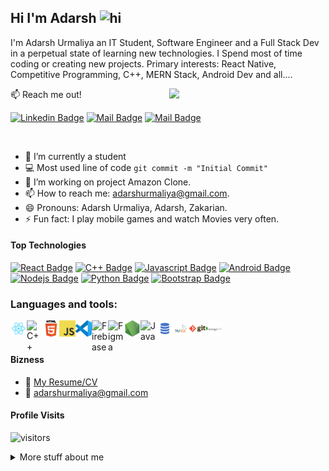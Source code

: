 ## Hi I'm Adarsh <img src="https://user-images.githubusercontent.com/1303154/88677602-1635ba80-d120-11ea-84d8-d263ba5fc3c0.gif" width="28px" height="28px" alt="hi">

I'm Adarsh Urmaliya an IT Student, Software Engineer and a Full Stack Dev in a perpetual state of learning new technologies. I Spend most of time coding or creating new projects. Primary interests: React Native, Competitive Programming, C++, MERN Stack, Android Dev and all....

<img align="right" src="https://user-images.githubusercontent.com/67074308/181810714-f050ac90-47c6-41ad-8e26-82ef9ce9ec27.gif" width="250px" height="auto" >

:mailbox: Reach me out!

[![Linkedin Badge](https://img.shields.io/badge/-Adarsh-0e76a8?style=flat&labelColor=0e76a8&logo=linkedin&logoColor=white)](https://www.linkedin.com/in/adarsh-urmaliya-6008201aa/) [![Mail Badge](https://img.shields.io/badge/-zakarian17s-4CB96B?style=flat&labelColor=brightgreen&logo=geeksforgeeks&logoColor=white)](https://auth.geeksforgeeks.org/user/zakarian17s/profile) [![Mail Badge](https://img.shields.io/badge/-Adarsh-c0392b?style=flat&labelColor=c0392b&logo=gmail&logoColor=white)](mailto:adarshurmaliya@gmail.com)


<br>

- 🔭 I’m currently a student
- :computer: Most used line of code `git commit -m "Initial Commit"`
- 🤔 I’m working on project Amazon Clone.
- 📫 How to reach me: adarshurmaliya@gmail.com.
- 😄 Pronouns: Adarsh Urmaliya, Adarsh, Zakarian.
- ⚡ Fun fact: I play mobile games and watch Movies very often.


#### Top Technologies

<!-- TODO: Make technologies links takes you to repositories -->

[![React Badge](https://img.shields.io/badge/-React-61DBFB?style=for-the-badge&labelColor=black&logo=react&logoColor=61DBFB)](https://github.com/Satellite-system/Amazon-clone-React_based-Web_Page)  [![C++ Badge](https://img.shields.io/badge/C++-004283?style=for-the-badge&labelColor=black&logo=c%2B%2B&logoColor=659BD3)](https://github.com/Satellite-system/Amazon-clone-React_based-Web_Page)  [![Javascript Badge](https://img.shields.io/badge/-Javascript-F0DB4F?style=for-the-badge&labelColor=black&logo=javascript&logoColor=F0DB4F)](https://github.com/Satellite-system/Disney-Clone_MERN-project)  [![Android Badge](https://img.shields.io/badge/-Android-4285F4?style=for-the-badge&labelColor=black&logo=Android&logoColor=#3DDA84)](https://github.com/Satellite-system/Multi-user-Real-Time-Chat-Application)  [![Nodejs Badge](https://img.shields.io/badge/-Nodejs-3C873A?style=for-the-badge&labelColor=black&logo=node.js&logoColor=3C873A)](https://github.com/Satellite-system/React_based-Note_taking-web-server-Api)  [![Python Badge](https://img.shields.io/badge/-Python-3673A6?style=for-the-badge&labelColor=black&logo=python&logoColor=#1E405D)](https://github.com/Satellite-system/Voice_Assistant) [![Bootstrap Badge](https://img.shields.io/badge/-Bootstrap-7D12F8?style=for-the-badge&labelColor=black&logo=bootstrap&logoColor=7D12F9)](https://github.com/Satellite-system/React_based-Note_taking-web-server-Api)

### Languages and tools:

<img align="left" alt="React" width="26px" src="https://raw.githubusercontent.com/github/explore/80688e429a7d4ef2fca1e82350fe8e3517d3494d/topics/react/react.png" />

<img align="left" alt="C++" width="26px" src="https://raw.githubusercontent.com/get-icon/geticon/master/icons/c-plusplus.svg" />

<img align="left" alt="HTML5" width="26px" src="https://raw.githubusercontent.com/github/explore/80688e429a7d4ef2fca1e82350fe8e3517d3494d/topics/html/html.png" />

<img align="left" alt="JavaScript" width="26px" src="https://raw.githubusercontent.com/github/explore/80688e429a7d4ef2fca1e82350fe8e3517d3494d/topics/javascript/javascript.png" />

<img align="left" alt="Visual Studio Code" width="26px" src="https://raw.githubusercontent.com/github/explore/80688e429a7d4ef2fca1e82350fe8e3517d3494d/topics/visual-studio-code/visual-studio-code.png" />

<img align="left" alt="Firebase" width="26px" src="https://raw.githubusercontent.com/Satellite-system/geticon/master/icons/firebase.svg" />

<img align="left" alt="Figma" width="26px" src="https://raw.githubusercontent.com/Satellite-system/geticon/master/icons/figma.svg" />

<img align="left" alt="Node.js" width="26px" src="https://raw.githubusercontent.com/github/explore/80688e429a7d4ef2fca1e82350fe8e3517d3494d/topics/nodejs/nodejs.png" />

<img align="left" alt="Java" width="26px" src="https://raw.githubusercontent.com/Satellite-system/geticon/master/icons/java.svg" />


<img align="left" alt="SQL" width="26px" src="https://raw.githubusercontent.com/github/explore/80688e429a7d4ef2fca1e82350fe8e3517d3494d/topics/sql/sql.png" />

<img align="left" alt="MySQL" width="26px" src="https://raw.githubusercontent.com/github/explore/80688e429a7d4ef2fca1e82350fe8e3517d3494d/topics/mysql/mysql.png" />

<img align="left" alt="Git" width="26px" src="https://raw.githubusercontent.com/github/explore/80688e429a7d4ef2fca1e82350fe8e3517d3494d/topics/git/git.png" />

<img align="left" alt="MongoDB" width="26px" src="https://raw.githubusercontent.com/github/explore/80688e429a7d4ef2fca1e82350fe8e3517d3494d/topics/mongodb/mongodb.png" />

<br />
<br />

#### Bizness
- :paperclip: [My Resume/CV](https://github.com/Satellite-system/Satellite-system/blob/main/Resume/ADARSH's%20Resume.pdf)
- :email: adarshurmaliya@gmail.com


#### Profile Visits 

![visitors](https://visitor-badge.glitch.me/badge?page_id=Satellite-system.Satellite-system)

<details>
<summary>
  More stuff about me
</summary>

<br>

<table>
  <tr>
    <td align="center">
      <h1>Achievements</h1>
    </td>
    <td align="center">
      <img alt="" width="400" align="right" src ="https://github-readme-stats.vercel.app/api/top-langs/?username=Satellite-system&count_private=true&layout=compact&theme=chartreuse-dark&langs_count=12" height="170px" width="360px">
    </td>
  </tr>
  <tr>
    <td align="center">
      <img alt="" width="400" src="https://github-readme-stats.vercel.app/api?username=Satellite-system&count_private=true&theme=chartreuse-dark&hide=contribs,prs" width="360px" height="170px" >
    </td>
    <td align="center">
       <img alt="" width="400" align="right" src ="https://github-readme-streak-stats.herokuapp.com?user=Satellite-system&count_private=true&theme=chartreuse-dark" width="360px" height="170px">
    </td>
  </tr>
</table>

<h3>I love Coding !</h3>

#### Coding Stats

<!--START_SECTION:waka-->

```text
C++          31 hrs 58 mins  ████████████████████░░░░░   79.53 %
CSS          3 hrs 42 mins   ██▒░░░░░░░░░░░░░░░░░░░░░░   09.22 %
JavaScript   2 hrs 39 mins   █▓░░░░░░░░░░░░░░░░░░░░░░░   06.62 %
JSON         1 hr 28 mins    █░░░░░░░░░░░░░░░░░░░░░░░░   03.65 %
Other        13 mins         ░░░░░░░░░░░░░░░░░░░░░░░░░   00.57 %
```

<!--END_SECTION:waka-->


#### Github Stats

![Adarsh's github stats](https://github-readme-stats.vercel.app/api?username=Satellite-system&count_private=true&theme=chartreuse-dark&hide=contribs,prs)
  
 <hr>

<h2 align="left">
:hourglass_flowing_sand:
&nbsp;
Recent Activity :
<br></h2>
                                                                                                      
<img src = "https://activity-graph.herokuapp.com/graph?username=Satellite-system&count_private=true&bg_color=000000&line=ffb812&area=true&color=6BD600&hide_border=false&hide_title=true">


</details>
